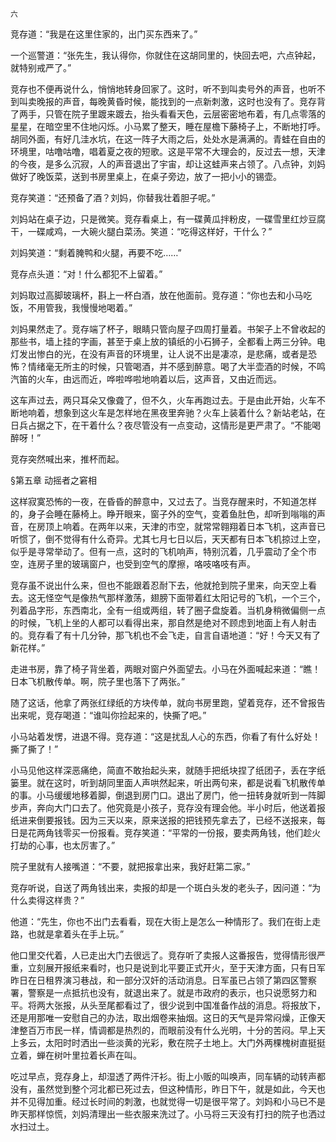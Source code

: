     六 

   竞存道：“我是在这里住家的，出门买东西来了。”

   一个巡警道：“张先生，我认得你，你就住在这胡同里的，快回去吧，六点钟起，就特别戒严了。”

   竞存也不便再说什么，悄悄地转身回家了。这时，听不到叫卖号外的声音，也听不到叫卖晚报的声音，每晚黄昏时候，能找到的一点新刺激，这时也没有了。竞存背了两手，只管在院子里踱来踱去，抬头看看天色，云层密密地布着，有几点零落的星星，在暗空里不住地闪烁。小马累了整天，睡在屋檐下藤椅子上，不断地打呼。胡同外面，有好几洼水坑，在这一阵子大雨之后，处处水是满满的。青蛙在自由的环境里，咕噜咕噜，唱着夏之夜的短歌。这是平常不大理会的，反过去一想，天津的今夜，是多么沉寂，人的声音退出了宇宙，却让这蛙声来占领了。八点钟，刘妈做好了晚饭菜，送到书房里桌上，在桌子旁边，放了一把小小的锡壶。

   竞存笑道：“还预备了酒？刘妈，你替我壮着胆子呢。”

   刘妈站在桌子边，只是微笑。竞存看桌上，有一碟黄瓜拌粉皮，一碟雪里红炒豆腐干，一碟咸鸡，一大碗火腿白菜汤。笑道：“吃得这样好，干什么？”

   刘妈笑道：“剩着腌鸭和火腿，再要不吃……”

   竞存点头道：“对！什么都犯不上留着。”

   刘妈取过高脚玻璃杯，斟上一杯白酒，放在他面前。竞存道：“你也去和小马吃饭，不用管我，我慢慢地喝着。”

   刘妈果然走了。竞存端了杯子，眼睛只管向屋子四周打量着。书架子上不曾收起的那些书，墙上挂的字画，甚至于桌上放的镇纸的小石狮子，全都看上两三分钟。电灯发出惨白的光，在没有声音的环境里，让人说不出是凄凉，是悲痛，或者是恐怖？情绪毫无所主的时候，只管喝酒，并不感到醉意。喝了大半壶酒的时候，不鸣汽笛的火车，由远而近，哗啦哗啦地响着以后，这声音，又由近而远。

   这车声过去，两只耳朵又像聋了，但不久，火车再跑过去。于是由此开始，火车不断地响着，想象到这火车是怎样地在黑夜里奔驰？火车上装着什么？新站老站，在日兵占据之下，在干着什么？夜尽管没有一点变动，这情形是更严肃了。“不能喝醉呀！”

   竞存突然喊出来，推杯而起。

   §第五章 动摇者之窘相

   这样寂寞恐怖的一夜，在昏昏的醉意中，又过去了。当竞存醒来时，不知道怎样的，身子会睡在藤椅上。睁开眼来，窗子外的空气，变着鱼肚色，却听到嗡嗡的声音，在房顶上响着。在两年以来，天津的市空，就常常翱翔着日本飞机，这声音已听惯了，倒不觉得有什么奇异。尤其七月七日以后，天天都有日本飞机掠过上空，似乎是寻常举动了。但有一点，这时的飞机响声，特别沉着，几乎震动了全个市空，连房子里的玻璃窗户，也受到空气的摩擦，咯吱咯吱有声。

   竞存虽不说出什么来，但也不能跟着忍耐下去，他就抢到院子里来，向天空上看去。这无怪空气是像热气那样激荡，翅膀下面带着红太阳记号的飞机，一个三个，列着品字形，东西南北，全有一组或两组，转了圈子盘旋着。当机身稍微偏侧一点的时候，飞机上坐的人都可以看得出来，那自然是绝对不顾虑到地面上有人射击的。竞存看了有十几分钟，那飞机也不会飞走，自言自语地道：“好！今天又有了新花样。”

   走进书房，靠了椅子背坐着，两眼对窗户外面望去。小马在外面喊起来道：“瞧！日本飞机散传单。啊，院子里也落下了两张。”

   随了这话，他拿了两张红绿纸的方块传单，就向书房里跑，望着竞存，还不曾报告出来呢，竞存喝道：“谁叫你捡起来的，快撕了吧。”

   小马站着发愣，进退不得。竞存道：“这是扰乱人心的东西，你看了有什么好处！撕了撕了！”

   小马见他这样深恶痛绝，简直不敢抬起头来，就随手把纸块捏了纸团子，丢在字纸篓里。就在这时，听到胡同里面人声哄然起来，听出两句来，都是说看飞机散传单的事。小马缓缓地移着脚，倒退到房门口。退出了房门，他一扭转身就听到一阵脚步声，奔向大门口去了。他究竟是小孩子，竞存没有理会他。半小时后，他送着报纸进来倒要报钱。因为三天以来，原来送报的把钱预先拿去了，已经不送报来，每日是花两角钱零买一份报看。竞存笑道：“平常的一份报，要卖两角钱，他们趁火打劫的心事，也太厉害了。”

   院子里就有人接嘴道：“不要，就把报拿出来，我好赶第二家。”

   竞存听说，自送了两角钱出来，卖报的却是一个斑白头发的老头子，因问道：“为什么卖得这样贵？”

   他道：“先生，你也不出门去看看，现在大街上是怎么一种情形了。我们在街上走路，也就是拿着头在手上玩。”

   他口里交代着，人已走出大门去很远了。竞存听了卖报人这番报告，觉得情形很严重，立刻展开报纸来看时，也只是说到北平要正式开火，至于天津方面，只有日军昨日在日租界演习巷战，和一部分汉奸的活动消息。日军虽已占领了第四区警察署，警察是一点抵抗也没有，就退出来了。就是市政府的表示，也只说愿努力和平。将两大张报，从头至尾都看过了，很少说到中国准备作战的消息。将报放下，还是用那唯一安慰自己的办法，取出烟卷来抽烟。这日的天气是异常闷燥，正像天津整百万市民一样，情调都是热烈的，而眼前没有什么光明，十分的苦闷。早上天上多云，太阳时时洒出一些淡黄的光彩，敷在院子土地上。大门外两棵槐树直挺挺立着，蝉在树叶里拉着长声在叫。

   吃过早点，竞存身上，却湿透了两件汗衫。街上小贩的叫唤声，同车辆的动转声都没有，虽然觉到整个河北都已死过去，但这种情形，昨日下午，就是如此，今天也并不见得加重。经过长时间的刺激，也就觉得一切是很平常了。刘妈和小马已不是昨天那样惊慌，刘妈清理出一些衣服来洗过了。小马将三天没有打扫的院子也洒过水扫过土。

